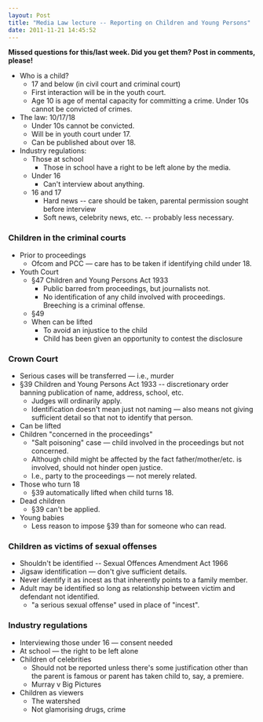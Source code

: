 ```yaml
---
layout: Post
title: "Media Law lecture -- Reporting on Children and Young Persons"
date: 2011-11-21 14:45:52
---
```


**Missed questions for this/last week. Did you get them? Post in comments, please!**

+ Who is a child?
    + 17 and below (in civil court and criminal court)
    + First interaction will be in the youth court.
    + Age 10 is age of mental capacity for committing a crime. Under 10s cannot be convicted of crimes.
+ The law: 10/17/18
    + Under 10s cannot be convicted.
    + Will be in youth court under 17.
    + Can be published about over 18.
+ Industry regulations:
    + Those at school
        + Those in school have a right to be left alone by the media.
    + Under 16
        + Can't interview about anything.
    + 16 and 17
        + Hard news -- care should be taken, parental permission sought before interview
        + Soft news, celebrity news, etc. -- probably less necessary.

### Children in the criminal courts
+ Prior to proceedings
    + Ofcom and PCC — care has to be taken if identifying child under 18.
+ Youth Court
    + §47 Children and Young Persons Act 1933
        + Public barred from proceedings, but journalists not.
        + No identification of any child involved with proceedings. Breeching is a criminal offense.
    + §49
    + When can be lifted
        + To avoid an injustice to the child
        + Child has been given an opportunity to contest the disclosure

### Crown Court
+ Serious cases will be transferred — i.e., murder
+ §39 Children and Young Persons Act 1933 -- discretionary order banning publication of name, address, school, etc.
    + Judges will ordinarily apply.
    + Identification doesn't mean just not naming — also means not giving sufficient detail so that not to identify that person.
+ Can be lifted
+ Children "concerned in the proceedings"
    + "Salt poisoning" case — child involved in the proceedings but not concerned.
    + Although child might be affected by the fact father/mother/etc. is involved, should not hinder open justice.
    + I.e., party to the proceedings — not merely related.
+ Those who turn 18
    + §39 automatically lifted when child turns 18.
+ Dead children
    + §39 can't be applied.
+ Young babies
    + Less reason to impose §39 than for someone who can read. 

### Children as victims of sexual offenses
+ Shouldn't be identified -- Sexual Offences Amendment Act 1966
+ Jigsaw identification — don't give sufficient details.
+ Never identify it as incest as that inherently points to a family member.
+ Adult may be identified so long as relationship between victim and defendant not identified.
     + "a serious sexual offense" used in place of "incest". 

### Industry regulations
+ Interviewing those under 16 — consent needed
+ At school — the right to be left alone
+ Children of celebrities
    + Should not be reported unless there's some justification other than the parent is famous or parent has taken child to, say, a premiere.
    + Murray v Big Pictures
+ Children as viewers
    + The watershed
    + Not glamorising drugs, crime